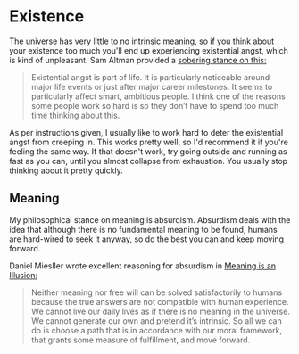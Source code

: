 # Existence

The universe has very little to no intrinsic meaning, so if you think about your existence too much you'll end up experiencing existential angst, which is kind of unpleasant. Sam Altman provided a [sobering stance on this:](https://blog.samaltman.com/the-days-are-long-but-the-decades-are-short)

> Existential angst is part of life.  It is particularly noticeable around major life events or just after major career milestones.  It seems to particularly affect smart, ambitious people.  I think one of the reasons some people work so hard is so they don’t have to spend too much time thinking about this.

As per instructions given, I usually like to work hard to deter the existential angst from creeping in. This works pretty well, so I'd recommend it if you're feeling the same way. If that doesn't work, try going outside and running as fast as you can, until you almost collapse from exhaustion. You usually stop thinking about it pretty quickly.

## Meaning

My philosophical stance on meaning is absurdism. Absurdism deals with the idea that although there is no fundamental meaning to be found, humans are hard-wired to seek it anyway, so do the best you can and keep moving forward.

Daniel Miesller wrote excellent reasoning for absurdism in [Meaning is an Illusion:](https://danielmiessler.com/blog/meaning-is-an-illusion/)

> Neither meaning nor free will can be solved satisfactorily to humans because the true answers are not compatible with human experience.
> We cannot live our daily lives as if there is no meaning in the universe. We cannot generate our own and pretend it’s intrinsic. So all we can do is choose a path that is in accordance with our moral framework, that grants some measure of fulfillment, and move forward.